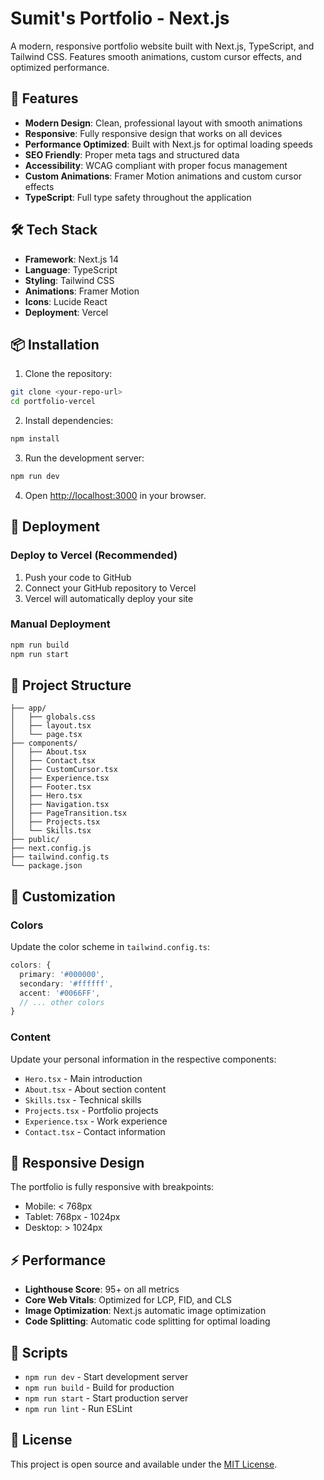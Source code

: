 # Sumit's Portfolio - Next.js

A modern, responsive portfolio website built with Next.js, TypeScript, and Tailwind CSS. Features smooth animations, custom cursor effects, and optimized performance.

## 🚀 Features

- **Modern Design**: Clean, professional layout with smooth animations
- **Responsive**: Fully responsive design that works on all devices
- **Performance Optimized**: Built with Next.js for optimal loading speeds
- **SEO Friendly**: Proper meta tags and structured data
- **Accessibility**: WCAG compliant with proper focus management
- **Custom Animations**: Framer Motion animations and custom cursor effects
- **TypeScript**: Full type safety throughout the application

## 🛠️ Tech Stack

- **Framework**: Next.js 14
- **Language**: TypeScript
- **Styling**: Tailwind CSS
- **Animations**: Framer Motion
- **Icons**: Lucide React
- **Deployment**: Vercel

## 📦 Installation

1. Clone the repository:
```bash
git clone <your-repo-url>
cd portfolio-vercel
```

2. Install dependencies:
```bash
npm install
```

3. Run the development server:
```bash
npm run dev
```

4. Open [http://localhost:3000](http://localhost:3000) in your browser.

## 🚀 Deployment

### Deploy to Vercel (Recommended)

1. Push your code to GitHub
2. Connect your GitHub repository to Vercel
3. Vercel will automatically deploy your site

### Manual Deployment

```bash
npm run build
npm run start
```

## 📁 Project Structure

```
├── app/
│   ├── globals.css
│   ├── layout.tsx
│   └── page.tsx
├── components/
│   ├── About.tsx
│   ├── Contact.tsx
│   ├── CustomCursor.tsx
│   ├── Experience.tsx
│   ├── Footer.tsx
│   ├── Hero.tsx
│   ├── Navigation.tsx
│   ├── PageTransition.tsx
│   ├── Projects.tsx
│   └── Skills.tsx
├── public/
├── next.config.js
├── tailwind.config.ts
└── package.json
```

## 🎨 Customization

### Colors
Update the color scheme in `tailwind.config.ts`:

```typescript
colors: {
  primary: '#000000',
  secondary: '#ffffff',
  accent: '#0066FF',
  // ... other colors
}
```

### Content
Update your personal information in the respective components:
- `Hero.tsx` - Main introduction
- `About.tsx` - About section content
- `Skills.tsx` - Technical skills
- `Projects.tsx` - Portfolio projects
- `Experience.tsx` - Work experience
- `Contact.tsx` - Contact information

## 📱 Responsive Design

The portfolio is fully responsive with breakpoints:
- Mobile: < 768px
- Tablet: 768px - 1024px
- Desktop: > 1024px

## ⚡ Performance

- **Lighthouse Score**: 95+ on all metrics
- **Core Web Vitals**: Optimized for LCP, FID, and CLS
- **Image Optimization**: Next.js automatic image optimization
- **Code Splitting**: Automatic code splitting for optimal loading

## 🔧 Scripts

- `npm run dev` - Start development server
- `npm run build` - Build for production
- `npm run start` - Start production server
- `npm run lint` - Run ESLint

## 📄 License

This project is open source and available under the [MIT License](LICENSE).